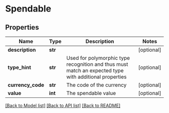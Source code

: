 # Spendable

## Properties
Name | Type | Description | Notes
------------ | ------------- | ------------- | -------------
**description** | **str** |  | [optional] 
**type_hint** | **str** | Used for polymorphic type recognition and thus must match an expected type with additional properties | [optional] 
**currency_code** | **str** | The code of the currency | [optional] 
**value** | **int** | The spendable value | [optional] 

[[Back to Model list]](../README.md#documentation-for-models) [[Back to API list]](../README.md#documentation-for-api-endpoints) [[Back to README]](../README.md)


